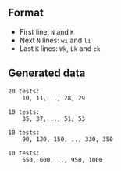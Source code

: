 ## Format
- First line: `N` and `K`
- Next `N` lines: `wi` and `li`
- Last `K` lines: `Wk`, `Lk` and `ck` 


## Generated data
```
20 tests:
    10, 11, .., 28, 29

10 tests:
    35, 37, .., 51, 53

10 tests: 
    90, 120, 150, .., 330, 350

10 tests:
    550, 600, .., 950, 1000
```